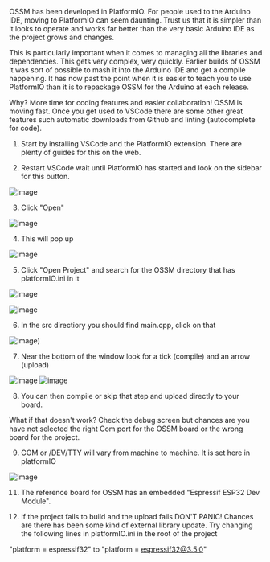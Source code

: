 OSSM has been developed in PlatformIO.  For people used to the Arduino IDE, moving to PlatformIO can seem daunting.  Trust us that it is simpler than it looks to operate and works far better than the very basic Arduino IDE as the project grows and changes.  

This is particularly important when it comes to managing all the libraries and dependencies. This gets very complex, very quickly. Earlier builds of OSSM it was sort of possible to mash it into the Arduino IDE and get a compile happening.  It has now past the point when it is easier to teach you to use PlatformIO than it is to repackage OSSM for the Arduino at each release. 

Why? More time for coding features and easier collaboration! OSSM is moving fast. Once you get used to VSCode there are some other great features such automatic downloads from Github and linting (autocomplete for code). 

1. Start by installing VSCode and the PlatformIO extension. There are plenty of guides for this on the web.  

2. Restart VSCode wait until PlatformIO has started and look on the sidebar for this button.

![image](https://user-images.githubusercontent.com/93972925/156351539-54a612fd-0b9b-46cb-9e86-2bab2eb65418.png)

3. Click "Open"

![image](https://user-images.githubusercontent.com/93972925/156351747-962b3f88-e07f-4b68-8da9-99085e6ee636.png)

4. This will pop up 

![image](https://user-images.githubusercontent.com/93972925/156351872-008e57a4-5e65-40f8-b65c-b663318317d8.png)

5. Click "Open Project" and search for the OSSM directory that has platformIO.ini in it

![image](https://user-images.githubusercontent.com/93972925/156352091-867148c0-e9bd-47fa-a4e9-7c99c8fce5b1.png)

![image](https://user-images.githubusercontent.com/93972925/156352222-e3c6c412-248e-40d5-9e7c-d3a895dd0db7.png)

6. In the src directiory you should find main.cpp, click on that 

![image]([https://github.com/KinkyMakers/OSSM-hardware/assets/33324586/4a687ec9-8110-4500-8ee7-f51c692e2403))

7. Near the bottom of the window look for a tick (compile) and an arrow (upload) 

![image](https://user-images.githubusercontent.com/93972925/156352661-123d795b-342c-4f83-82c3-ac54d51d7e2b.png) ![image](https://user-images.githubusercontent.com/93972925/156352700-12fad91c-a8d2-48fa-97cc-ee088d0ff219.png)

8. You can then compile or skip that step and upload directly to your board.  

What if that doesn't work?  Check the debug screen but chances are you have not selected the right Com port for the OSSM board or the wrong board for the project.  

9. COM or /DEV/TTY will vary from machine to machine. It is set here in platformIO 

![image](https://user-images.githubusercontent.com/93972925/156354154-c71755e4-d19f-4387-bceb-743403777711.png)

11. The reference board for OSSM has an embedded "Espressif ESP32 Dev Module".

12. If the project fails to build and the upload fails DON'T PANIC! Chances are there has been some kind of external library update.  Try changing the following lines in platformIO.ini in the root of the project 

"platform = espressif32"   to "platform = espressif32@3.5.0" 
